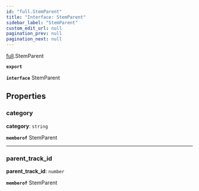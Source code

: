```yaml
---
id: "full.StemParent"
title: "Interface: StemParent"
sidebar_label: "StemParent"
custom_edit_url: null
pagination_prev: null
pagination_next: null
---
```


[full](../namespaces/full.md).StemParent

**`export`**

**`interface`** StemParent

## Properties

### category

 **category**: `string`

**`memberof`** StemParent

___

### parent\_track\_id

 **parent\_track\_id**: `number`

**`memberof`** StemParent
